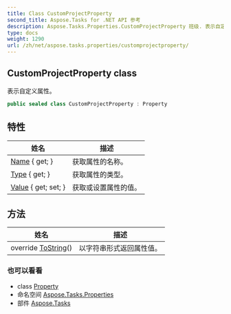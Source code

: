 ```yaml
---
title: Class CustomProjectProperty
second_title: Aspose.Tasks for .NET API 参考
description: Aspose.Tasks.Properties.CustomProjectProperty 班级. 表示自定义属性
type: docs
weight: 1290
url: /zh/net/aspose.tasks.properties/customprojectproperty/
---
```

## CustomProjectProperty class

表示自定义属性。

```csharp
public sealed class CustomProjectProperty : Property
```

## 特性

| 姓名 | 描述 |
| --- | --- |
| [Name](../../aspose.tasks.properties/property/name/) { get; } | 获取属性的名称。 |
| [Type](../../aspose.tasks.properties/customprojectproperty/type/) { get; } | 获取属性的类型。 |
| [Value](../../aspose.tasks.properties/property/value/) { get; set; } | 获取或设置属性的值。 |

## 方法

| 姓名 | 描述 |
| --- | --- |
| override [ToString](../../aspose.tasks.properties/property/tostring/)() | 以字符串形式返回属性值。 |

### 也可以看看

* class [Property](../property/)
* 命名空间 [Aspose.Tasks.Properties](../../aspose.tasks.properties/)
* 部件 [Aspose.Tasks](../../)



